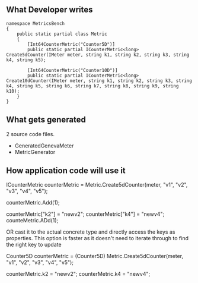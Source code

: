 ﻿## What Developer writes
```
namespace MetricsBench
{
    public static partial class Metric
    {
        [Int64CounterMetric("Counter5D")]
        public static partial ICounterMetric<long> Create5dCounter(IMeter meter, string k1, string k2, string k3, string k4, string k5);

        [Int64CounterMetric("Counter10D")]
        public static partial ICounterMetric<long> Create10dCounter(IMeter meter, string k1, string k2, string k3, string k4, string k5, string k6, string k7, string k8, string k9, string k10);
    }
}
```

## What gets generated
2 source code files. 
 - GeneratedGenevaMeter
 - MetricGenerator

## How application code will use it

ICounterMetric<long> counterMetric = Metric.Create5dCounter(meter, "v1", "v2", "v3", "v4", "v5");

counterMetric.Add(1);

counterMetric["k2"] = "newv2";
counterMetric["k4"] = "newv4";
counteMetric.ADd(1);

OR cast it to the actual concrete type and directly access the keys as properties. 
This option is faster as it doesn't need to iterate through to find the right key to update

Counter5D counterMetric = (Counter5D) Metric.Create5dCounter(meter, "v1", "v2", "v3", "v4", "v5");

counterMetric.k2 = "newv2";
counterMetric.k4 = "newv4";

